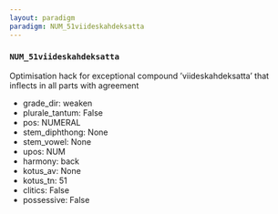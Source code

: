 ```yaml
---
layout: paradigm
paradigm: NUM_51viideskahdeksatta
---
```

### ` NUM_51viideskahdeksatta `

Optimisation hack for exceptional compound ’viideskahdeksatta’ that inflects in all parts with agreement
* grade_dir: weaken
* plurale_tantum: False
* pos: NUMERAL
* stem_diphthong: None
* stem_vowel: None
* upos: NUM
* harmony: back
* kotus_av: None
* kotus_tn: 51
* clitics: False
* possessive: False
